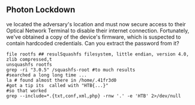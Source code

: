## Photon Lockdown
ve located the adversary's location and must now secure access to their Optical Network Terminal to disable their internet connection. 
Fortunately, we've obtained a copy of the device's firmware, which is suspected to contain hardcoded credentials. 
Can you extract the password from it?

```shell
file rootfs ## resulSquashfs filesystem, little endian, version 4.0, zlib compressed,t 
unsquashfs rootfs
grep -ri "3.0.5" /squashfs-root #to much results
#searched a long long time ... 
la # found almost there in /home/.41fr3d0
#got a tip its  called with "HTB{...}"
#so that worked
grep --include=*.{txt,conf,xml,php} -rnw '.' -e 'HTB' 2>/dev/null
```